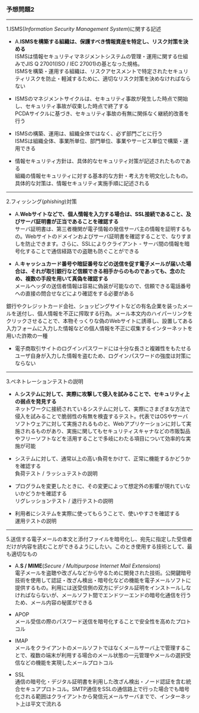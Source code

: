 ### 予想問題2

---
1.ISMS(*Information Security Management System*)に関する記述

- A.**ISMSを構築する組織は、保護すべき情報資産を特定し、リスク対策を決める**  
ISMSは情報セキュリティマネジメントシステムの管理・運用に関する仕組みでJIS Q 27001(ISO / IEC 27001)の基となった規格。  
ISMSを構築・運用する組織は、リスクアセスメントで特定されたセキュリティリスクを防止・軽減するために、適切なリスク対策を決めなければならない

- ISMSのマネジメントサイクルは、セキュリティ事故が発生した時点で開始し、セキュリティ事故が収束した時点で終了する  
PCDAサイクルに基づき、セキュリティ事故の有無に関係なく継続的改善を行う

- ISMSの構築、運用は、組織全体ではなく、必ず部門ごとに行う  
ISMSは組織全体、事業所単位、部門単位、事業やサービス単位で構築・運用できる

- 情報セキュリティ方針は、具体的なセキュリティ対策が記述されたものである  
組織の情報セキュリティに対する基本的な方針・考え方を明文化したもの。具体的な対策は、情報セキュリティ実施手順に記述される

---
2.フィッシング(*phishing*)対策

- A.**Webサイトなどで、個人情報を入力する場合は、SSL接続であること、及びサーバ証明書が正当であることを確認する**  
サーバ証明書は、第三者機関が電子情報の発信サーバ主の情報を証明するもの。Webサイトのドメインおよびサーバ証明書を確認することで、なりすましを防止できます。さらに、SSLによりクライアント - サーバ間の情報を暗号化することで通信経路での盗聴も防ぐことができる

- A.**キャッシュカード番号や暗証番号などの送信を促す電子メールが届いた場合は、それが取引銀行など信頼できる相手からのものであっても、念のため、複数の手段を用いて真偽を確認する**  
メールヘッダの送信者情報は容易に偽装が可能なので、信頼できる電話番号への直接の問合せなどにより確認をする必要がある

銀行やクレジットカード会社、ショッピングサイトなどの有名企業を装ったメールを送付し、個人情報を不正に搾取する行為。メール本文内のハイパーリンクをクリックさせることで、本物そっくりな偽のWebサイトに誘導し、設置してある入力フォームに入力した情報などの個人情報を不正に収集するインターネットを用いた詐欺の一種

- 電子商取引サイトのログインパスワードには十分な長さと複雑性をもたせる  
ユーザ自身が入力した情報を盗むため、ログインパスワードの強度は対策にならない

---
3.ペネトレーションテストの説明

- A.**システムに対して、実際に攻撃して侵入を試みることで、セキュリティ上の弱点を発見する**  
ネットワークに接続されているシステムに対して、実際にさまざまな方法で侵入を試みることで脆弱性の有無を検査するテスト。代表ではOSやサーバソフトウェアに対して実施されるものと、Webアプリケーションに対して実施されるものがあり、実施に関してもセキュリティスキャナなどの市販製品やフリーソフトなどを活用することで多岐にわたる項目について効率的な実施が可能

- システムに対して、通常以上の高い負荷をかけて、正常に機能するかどうかを確認する  
負荷テスト / ラッシュテストの説明

- プログラムを変更したときに、その変更によって想定外の影響が現れていないかどうかを確認する  
リグレッションテスト / 退行テストの説明

- 利用者にシステムを実際に使ってもらうことで、使いやすさを確認する  
運用テストの説明

---
5.送信する電子メールの本文と添付ファイルを暗号化し、宛先に指定した受信者だけが内容を読むことができるようにしたい。このとき使用する技術として、最も適切なもの

- A.**S / MIME**(*Secure / Multipurpose Internet Mail Extensions*)  
電子メールを盗聴や改ざんなどから守るために開発された技術。公開鍵暗号技術を使用して認証・改ざん検出・暗号化などの機能を電子メールソフトに提供するもの。利用には送受信側の双方にデジタル証明をインストールしなければならないが、メールソフト間でエンドツーエンドの暗号化通信を行うため、メール内容の秘匿ができる

- APOP  
メール受信の際のパスワード送信を暗号化することで安全性を高めたプロトコル

- IMAP  
メールをクライアントのメールソフトではなくメールサーバ上で管理することで、複数の端末が利用する場合のメール状態の一元管理やメールの選択受信などの機能を実現したメールプロトコル

- SSL  
通信の暗号化・デジタル証明書を利用した改ざん検出・ノード認証を含む統合セキュアプロトコル。SMTP通信をSSLの通信路上で行った場合でも暗号化される範囲はクライアントから発信元メールサーバまでで、インターネット上は平文で流れる
